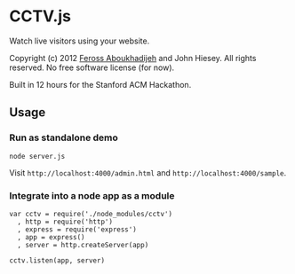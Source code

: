 # CCTV.js

Watch live visitors using your website.

Copyright (c) 2012 [Feross Aboukhadijeh](http://feross.org) and John Hiesey. All rights reserved. No free software license (for now).

Built in 12 hours for the Stanford ACM Hackathon.

## Usage

### Run as standalone demo

```
node server.js
```

Visit `http://localhost:4000/admin.html` and `http://localhost:4000/sample`.

### Integrate into a node app as a module

```
var cctv = require('./node_modules/cctv')
  , http = require('http')
  , express = require('express')
  , app = express()
  , server = http.createServer(app)

cctv.listen(app, server)
```
